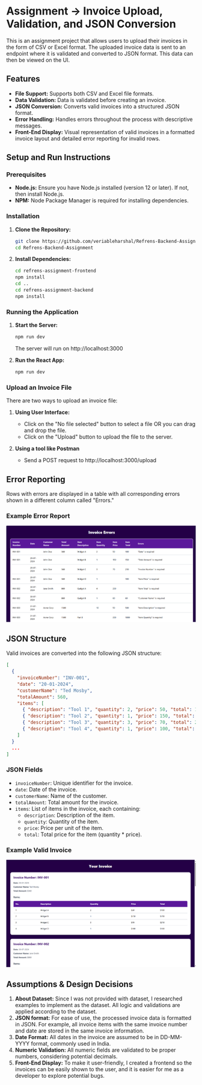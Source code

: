 
# Assignment -> Invoice Upload, Validation, and JSON Conversion

This is an assignment project that allows users to upload their invoices in the form of CSV or Excel format. The uploaded invoice data is sent to an endpoint where it is validated and converted to JSON format. This data can then be viewed on the UI.

## Features

- **File Support:** Supports both CSV and Excel file formats.
- **Data Validation:** Data is validated before creating an invoice.
- **JSON Conversion:** Converts valid invoices into a structured JSON format.
- **Error Handling:** Handles errors throughout the process with descriptive messages.
- **Front-End Display:** Visual representation of valid invoices in a formatted invoice layout and detailed error reporting for invalid rows.

## Setup and Run Instructions

### Prerequisites

- **Node.js:** Ensure you have Node.js installed (version 12 or later). If not, then install Node.js.
- **NPM:** Node Package Manager is required for installing dependencies.

### Installation
1. **Clone the Repository:**
   ```bash
   git clone https://github.com/veriableharshal/Refrens-Backend-Assignment.git
   cd Refrens-Backend-Assignment
   ```
   
2. **Install Dependencies:**
   ```bash
   cd refrens-assignment-frontend
   npm install
   cd ..
   cd refrens-assignment-backend
   npm install
   ```

### Running the Application
1. **Start the Server:**
   ```bash
   npm run dev
   ```
   The server will run on http://localhost:3000

2. **Run the React App:**
   ```bash
   npm run dev
   ```

### Upload an Invoice File
There are two ways to upload an invoice file:

1. **Using User Interface:**
   - Click on the "No file selected" button to select a file OR you can drag and drop the file.
   - Click on the "Upload" button to upload the file to the server.

2. **Using a tool like Postman**
   - Send a POST request to http://localhost:3000/upload

## Error Reporting
Rows with errors are displayed in a table with all corresponding errors shown in a different column called "Errors."

### Example Error Report
![Example Error Report](https://github.com/veriableharshal/Refrens-Backend-Assignment/blob/main/Redme_File_Images/Invoice_Error_file.png)

## JSON Structure
Valid invoices are converted into the following JSON structure:
```json
[
  {
    "invoiceNumber": "INV-001",
    "date": "20-01-2024",
    "customerName": "Ted Mosby",
    "totalAmount": 560,
    "items": [
      { "description": "Tool 1", "quantity": 2, "price": 50, "total": 100 },
      { "description": "Tool 2", "quantity": 1, "price": 150, "total": 150 },
      { "description": "Tool 3", "quantity": 3, "price": 70, "total": 210 },
      { "description": "Tool 4", "quantity": 1, "price": 100, "total": 100 }
    ]
  }
  ...
]
```

### JSON Fields
- `invoiceNumber`: Unique identifier for the invoice.
- `date`: Date of the invoice.
- `customerName`: Name of the customer.
- `totalAmount`: Total amount for the invoice.
- `items`: List of items in the invoice, each containing:
  - `description`: Description of the item.
  - `quantity`: Quantity of the item.
  - `price`: Price per unit of the item.
  - `total`: Total price for the item (quantity * price).

### Example Valid Invoice
![Example Invoice](https://github.com/veriableharshal/Refrens-Backend-Assignment/blob/main/Redme_File_Images/Invoice_Page.png)

## Assumptions & Design Decisions
1. **About Dataset:** Since I was not provided with dataset, I researched examples to implement as the dataset. All logic and validations are applied according to the dataset.
2. **JSON format:** For ease of use, the processed invoice data is formatted in JSON. For example, all invoice items with the same invoice number and date are stored in the same invoice information.
3. **Date Format:** All dates in the invoice are assumed to be in DD-MM-YYYY format, commonly used in India.
4. **Numeric Validation:** All numeric fields are validated to be proper numbers, considering potential decimals.
5. **Front-End Display:** To make it user-friendly, I created a frontend so the invoices can be easily shown to the user, and it is easier for me as a developer to explore potential bugs.
